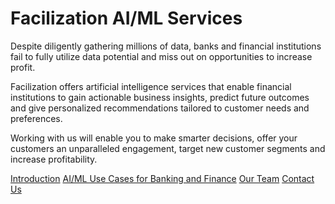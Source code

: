 # Facilization AI/ML Services


Despite diligently gathering millions of data, banks and financial institutions 
fail to fully utilize data potential and miss out on opportunities to increase profit.

Facilization offers artificial intelligence services that enable financial institutions 
to gain actionable business insights, predict future outcomes and give personalized 
recommendations tailored to customer needs and preferences.

Working with us will enable you to make smarter decisions, offer your customers an unparalleled engagement, 
target new customer segments and increase profitability.

[Introduction](https://facilizationai.github.io/intro)
[AI/ML Use Cases for Banking and Finance]()
[Our Team]()
[Contact Us]()


